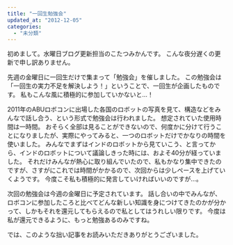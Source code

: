 ```yaml
---
title: "一回生勉強会"
updated_at: "2012-12-05"
categories: 
  - "未分類"
---
```


初めまして。水曜日ブログ更新担当のこたつみかんです。 こんな夜分遅くの更新で申し訳ありません。

先週の金曜日に一回生だけで集まって「勉強会」を催しました。 この勉強会は「一回生の実力不足を解決しよう！」ということで、一回生が企画したものです。 私もこんな風に積極的に参加していかないと…！

2011年のABUロボコンに出場した各国のロボットの写真を見て、構造などをみんなで話し合う、という形式で勉強会は行われました。 想定されていた使用時間は一時間。 おそらく全部は見ることができないので、何度かに分けて行うことになりましたが、実際にやってみると、一つのロボットだけでかなりの時間を使いました。 みんなでまずはインドのロボットから見ていこう、と言ってから、インドのロボットについて議論しきった時には、およそ40分が経っていました。 それだけみんなが熱心に取り組んでいたので、私もかなり集中できたのですが、さすがにこれでは時間がかかるので、次回からは少しペースを上げていくようです。 今度こそ私も積極的に発言していければいいのですが…。

次回の勉強会は今週の金曜日に予定されています。 話し合いの中でみんなが、ロボコンに参加したころと比べてどんな新しい知識を身につけてきたのかが分かって、しかもそれを還元してもらえるので私としてはうれしい限りです。 今度は私が還元できるように、もっと勉強あるのみですね。

では、このような拙い記事をお読みいただきありがとうございました。
